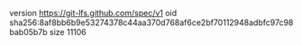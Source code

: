 version https://git-lfs.github.com/spec/v1
oid sha256:8af8bb6b9e53274378c44aa370d768af6ce2bf70112948adbfc97c98bab05b7b
size 11106
